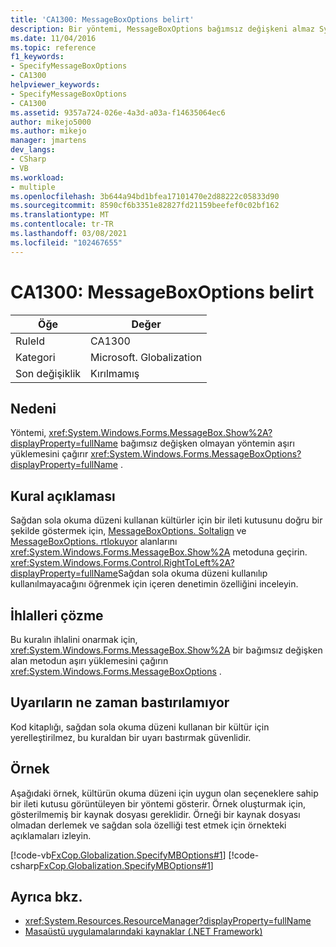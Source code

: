 ```yaml
---
title: 'CA1300: MessageBoxOptions belirt'
description: Bir yöntemi, MessageBoxOptions bağımsız değişkeni almaz System. Windows. Forms. MessageBox. Show yönteminin bir aşırı yüklemesini çağırır.
ms.date: 11/04/2016
ms.topic: reference
f1_keywords:
- SpecifyMessageBoxOptions
- CA1300
helpviewer_keywords:
- SpecifyMessageBoxOptions
- CA1300
ms.assetid: 9357a724-026e-4a3d-a03a-f14635064ec6
author: mikejo5000
ms.author: mikejo
manager: jmartens
dev_langs:
- CSharp
- VB
ms.workload:
- multiple
ms.openlocfilehash: 3b644a94bd1bfea17101470e2d88222c05833d90
ms.sourcegitcommit: 8590cf6b3351e82827fd21159beefef0c02bf162
ms.translationtype: MT
ms.contentlocale: tr-TR
ms.lasthandoff: 03/08/2021
ms.locfileid: "102467655"
---
```

# <a name="ca1300-specify-messageboxoptions"></a>CA1300: MessageBoxOptions belirt

|Öğe|Değer|
|-|-|
|RuleId|CA1300|
|Kategori|Microsoft. Globalization|
|Son değişiklik|Kırılmamış|

## <a name="cause"></a>Nedeni

Yöntemi, <xref:System.Windows.Forms.MessageBox.Show%2A?displayProperty=fullName> bağımsız değişken olmayan yöntemin aşırı yüklemesini çağırır <xref:System.Windows.Forms.MessageBoxOptions?displayProperty=fullName> .

## <a name="rule-description"></a>Kural açıklaması

Sağdan sola okuma düzeni kullanan kültürler için bir ileti kutusunu doğru bir şekilde göstermek için, [MessageBoxOptions. Soltalign](<xref:System.Windows.Forms.MessageBoxOptions.RightAlign>) ve [MessageBoxOptions. rtlokuyor](<xref:System.Windows.Forms.MessageBoxOptions.RtlReading>) alanlarını <xref:System.Windows.Forms.MessageBox.Show%2A> metoduna geçirin. <xref:System.Windows.Forms.Control.RightToLeft%2A?displayProperty=fullName>Sağdan sola okuma düzeni kullanılıp kullanılmayacağını öğrenmek için içeren denetimin özelliğini inceleyin.

## <a name="how-to-fix-violations"></a>İhlalleri çözme

Bu kuralın ihlalini onarmak için, <xref:System.Windows.Forms.MessageBox.Show%2A> bir bağımsız değişken alan metodun aşırı yüklemesini çağırın <xref:System.Windows.Forms.MessageBoxOptions> .

## <a name="when-to-suppress-warnings"></a>Uyarıların ne zaman bastırılamıyor

Kod kitaplığı, sağdan sola okuma düzeni kullanan bir kültür için yerelleştirilmez, bu kuraldan bir uyarı bastırmak güvenlidir.

## <a name="example"></a>Örnek

Aşağıdaki örnek, kültürün okuma düzeni için uygun olan seçeneklere sahip bir ileti kutusu görüntüleyen bir yöntemi gösterir. Örnek oluşturmak için, gösterilmemiş bir kaynak dosyası gereklidir. Örneği bir kaynak dosyası olmadan derlemek ve sağdan sola özelliği test etmek için örnekteki açıklamaları izleyin.

[!code-vb[FxCop.Globalization.SpecifyMBOptions#1](../code-quality/codesnippet/VisualBasic/ca1300-specify-messageboxoptions_1.vb)]
[!code-csharp[FxCop.Globalization.SpecifyMBOptions#1](../code-quality/codesnippet/CSharp/ca1300-specify-messageboxoptions_1.cs)]

## <a name="see-also"></a>Ayrıca bkz.

- <xref:System.Resources.ResourceManager?displayProperty=fullName>
- [Masaüstü uygulamalarındaki kaynaklar (.NET Framework)](/dotnet/framework/resources/index)
